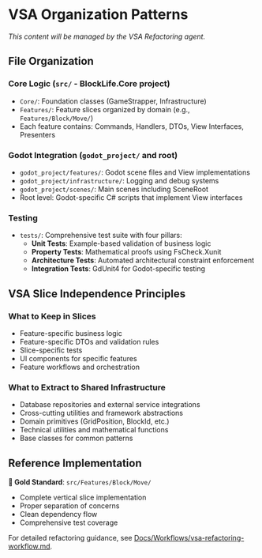 # VSA Organization Patterns

*This content will be managed by the VSA Refactoring agent.*

## File Organization

### Core Logic (`src/` - BlockLife.Core project)
- `Core/`: Foundation classes (GameStrapper, Infrastructure)
- `Features/`: Feature slices organized by domain (e.g., `Features/Block/Move/`)
- Each feature contains: Commands, Handlers, DTOs, View Interfaces, Presenters

### Godot Integration (`godot_project/` and root)
- `godot_project/features/`: Godot scene files and View implementations  
- `godot_project/infrastructure/`: Logging and debug systems
- `godot_project/scenes/`: Main scenes including SceneRoot
- Root level: Godot-specific C# scripts that implement View interfaces

### Testing
- `tests/`: Comprehensive test suite with four pillars:
  - **Unit Tests**: Example-based validation of business logic
  - **Property Tests**: Mathematical proofs using FsCheck.Xunit
  - **Architecture Tests**: Automated architectural constraint enforcement
  - **Integration Tests**: GdUnit4 for Godot-specific testing

## VSA Slice Independence Principles

### What to Keep in Slices
- Feature-specific business logic
- Feature-specific DTOs and validation rules
- Slice-specific tests
- UI components for specific features
- Feature workflows and orchestration

### What to Extract to Shared Infrastructure
- Database repositories and external service integrations
- Cross-cutting utilities and framework abstractions
- Domain primitives (GridPosition, BlockId, etc.)
- Technical utilities and mathematical functions
- Base classes for common patterns

## Reference Implementation

**🎯 Gold Standard**: `src/Features/Block/Move/` 
- Complete vertical slice implementation
- Proper separation of concerns
- Clean dependency flow
- Comprehensive test coverage

For detailed refactoring guidance, see [Docs/Workflows/vsa-refactoring-workflow.md](../../Workflows/vsa-refactoring-workflow.md).